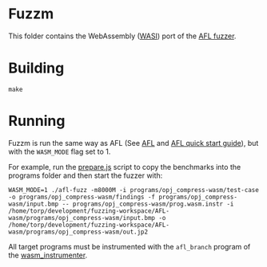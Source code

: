 # Fuzzm
This folder contains the WebAssembly ([WASI](https://wasi.dev/)) port of the [AFL fuzzer](https://github.com/google/AFL).

# Building

`make`

# Running

Fuzzm is run the same way as AFL (See [AFL](https://github.com/google/AFL) and [AFL quick start guide](https://github.com/google/AFL/blob/master/docs/QuickStartGuide.txt)), but with the `WASM_MODE` flag set to 1. 

For example, run the [prepare.js](../prepare.js) script to copy the benchmarks into the programs folder and then start the fuzzer with:

```WASM_MODE=1 ./afl-fuzz -m8000M -i programs/opj_compress-wasm/test-case -o programs/opj_compress-wasm/findings -f programs/opj_compress-wasm/input.bmp -- programs/opj_compress-wasm/prog.wasm.instr -i /home/torp/development/fuzzing-workspace/AFL-wasm/programs/opj_compress-wasm/input.bmp -o /home/torp/development/fuzzing-workspace/AFL-wasm/programs/opj_compress-wasm/out.jp2```

All target programs must be instrumented with the `afl_branch` program of the [wasm_instrumenter](../wasm_instrumenter).
